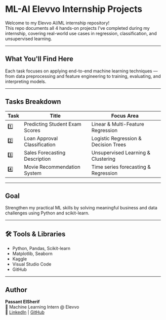 #  ML-AI Elevvo Internship Projects

Welcome to my Elevvo AI/ML internship repository!  
This repo documents all 4 hands-on projects I’ve completed during my internship, covering real-world use cases in regression, classification, and unsupervised learning.  

---

##  What You'll Find Here

Each task focuses on applying end-to-end machine learning techniques — from data preprocessing and feature engineering to training, evaluating, and interpreting models.

---

##  Tasks Breakdown

| Task | Title | Focus Area |
|------|-------|------------|
| 1️⃣ | Predicting Student Exam Scores | Linear & Multi-Feature Regression |
| 2️⃣ | Loan Approval Classification | Logistic Regression & Decision Trees |
| 3️⃣ | Sales Forecasting Description | Unsupervised Learning & Clustering |
| 4️⃣ | Movie Recommendation System |  Time series forecasting &  Regression |

---

##  Goal

Strengthen my practical ML skills by solving meaningful business and data challenges using Python and scikit-learn.

---

## 🛠 Tools & Libraries

- Python, Pandas, Scikit-learn
- Matplotlib, Seaborn
- Kaggle
- Visual Studio Code
- GitHub

---

##  Author

**Passant ElSherif**  
💼 Machine Learning Intern @ Elevvo  
🔗 [LinkedIn](https://www.linkedin.com/in/passantelsherif) | [GitHub](https://github.com/passantelsherif)



